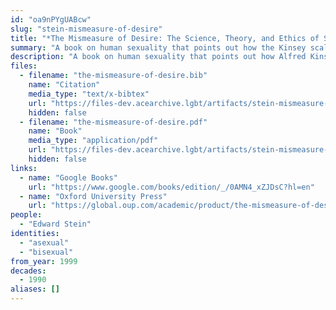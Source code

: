 ```yaml
---
id: "oa9nPYgUABcw"
slug: "stein-mismeasure-of-desire"
title: "*The Mismeasure of Desire: The Science, Theory, and Ethics of Sexual Orientation*"
summary: "A book on human sexuality that points out how the Kinsey scale fails to account for asexuals"
description: "A book on human sexuality that points out how Alfred Kinsey's one-dimensional scale of sexual orientation fails to account for asexuals"
files:
  - filename: "the-mismeasure-of-desire.bib"
    name: "Citation"
    media_type: "text/x-bibtex"
    url: "https://files-dev.acearchive.lgbt/artifacts/stein-mismeasure-of-desire/the-mismeasure-of-desire.bib"
    hidden: false
  - filename: "the-mismeasure-of-desire.pdf"
    name: "Book"
    media_type: "application/pdf"
    url: "https://files-dev.acearchive.lgbt/artifacts/stein-mismeasure-of-desire/the-mismeasure-of-desire.pdf"
    hidden: false
links:
  - name: "Google Books"
    url: "https://www.google.com/books/edition/_/0AMN4_xZJDsC?hl=en"
  - name: "Oxford University Press"
    url: "https://global.oup.com/academic/product/the-mismeasure-of-desire-9780195142440?cc=us&lang=en&#"
people:
  - "Edward Stein"
identities:
  - "asexual"
  - "bisexual"
from_year: 1999
decades:
  - 1990
aliases: []
---
```


